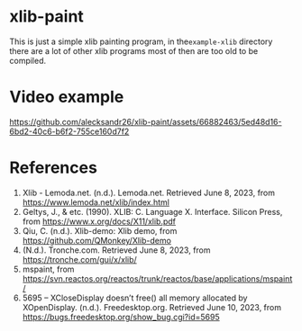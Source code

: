 # xlib-paint
This is just a simple xlib painting program, in the`example-xlib` directory there are a lot of other xlib programs most of then are too old to be compiled.
# Video example

https://github.com/alecksandr26/xlib-paint/assets/66882463/5ed48d16-6bd2-40c6-b6f2-755ce160d7f2

# References
1. Xlib - Lemoda.net. (n.d.). Lemoda.net. Retrieved June 8, 2023, from https://www.lemoda.net/xlib/index.html
2. Geltys, J., & etc. (1990). XLIB: C. Language X. Interface. Silicon Press, from https://www.x.org/docs/X11/xlib.pdf
3. Qiu, C. (n.d.). Xlib-demo: Xlib demo, from https://github.com/QMonkey/Xlib-demo
4. (N.d.). Tronche.com. Retrieved June 8, 2023, from https://tronche.com/gui/x/xlib/
5. mspaint, from https://svn.reactos.org/reactos/trunk/reactos/base/applications/mspaint/
6. 5695 – XCloseDisplay doesn’t free() all memory allocated by XOpenDisplay. (n.d.). Freedesktop.org. Retrieved June 10, 2023, from https://bugs.freedesktop.org/show_bug.cgi?id=5695



